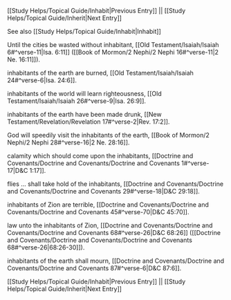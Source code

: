 [[Study Helps/Topical Guide/Inhabit|Previous Entry]]  ||  [[Study Helps/Topical Guide/Inherit|Next Entry]]

 See also [[Study Helps/Topical Guide/Inhabit|Inhabit]]

 Until the cities be wasted without inhabitant, [[Old Testament/Isaiah/Isaiah 6#^verse-11|Isa. 6:11]] ([[Book of Mormon/2 Nephi/2 Nephi 16#^verse-11|2 Ne. 16:11]]).

 inhabitants of the earth are burned, [[Old Testament/Isaiah/Isaiah 24#^verse-6|Isa. 24:6]].

 inhabitants of the world will learn righteousness, [[Old Testament/Isaiah/Isaiah 26#^verse-9|Isa. 26:9]].

 inhabitants of the earth have been made drunk, [[New Testament/Revelation/Revelation 17#^verse-2|Rev. 17:2]].

 God will speedily visit the inhabitants of the earth, [[Book of Mormon/2 Nephi/2 Nephi 28#^verse-16|2 Ne. 28:16]].

 calamity which should come upon the inhabitants, [[Doctrine and Covenants/Doctrine and Covenants/Doctrine and Covenants 1#^verse-17|D&C 1:17]].

 flies ... shall take hold of the inhabitants, [[Doctrine and Covenants/Doctrine and Covenants/Doctrine and Covenants 29#^verse-18|D&C 29:18]].

 inhabitants of Zion are terrible, [[Doctrine and Covenants/Doctrine and Covenants/Doctrine and Covenants 45#^verse-70|D&C 45:70]].

 law unto the inhabitants of Zion, [[Doctrine and Covenants/Doctrine and Covenants/Doctrine and Covenants 68#^verse-26|D&C 68:26]] ([[Doctrine and Covenants/Doctrine and Covenants/Doctrine and Covenants 68#^verse-26|68:26-30]]).

 inhabitants of the earth shall mourn, [[Doctrine and Covenants/Doctrine and Covenants/Doctrine and Covenants 87#^verse-6|D&C 87:6]].

[[Study Helps/Topical Guide/Inhabit|Previous Entry]]  ||  [[Study Helps/Topical Guide/Inherit|Next Entry]]